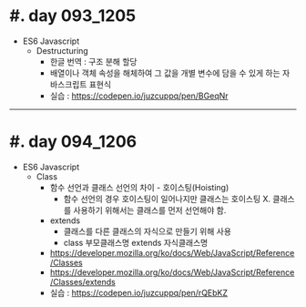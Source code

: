 #. day 093_1205
===============
* ES6 Javascript    
    * Destructuring
        * 한글 번역 : 구조 분해 할당
        * 배열이나 객체 속성을 해체하여 그 값을 개별 변수에 담을 수 있게 하는 자바스크립트 표현식
        * 실습 : https://codepen.io/juzcuppq/pen/BGeqNr

---------------------------------
#. day 094_1206
===============
* ES6 Javascript
    * Class
        * 함수 선언과 클래스 선언의 차이 - 호이스팅(Hoisting)
            * 함수 선언의 경우 호이스팅이 일어나지만 클래스는 호이스팅 X. 클래스를 사용하기 위해서는 클래스를 먼저 선언해야 함.
        * extends
            * 클래스를 다른 클래스의 자식으로 만들기 위해 사용
            * class 부모클래스명 extends 자식클래스명
        * https://developer.mozilla.org/ko/docs/Web/JavaScript/Reference/Classes
        * https://developer.mozilla.org/ko/docs/Web/JavaScript/Reference/Classes/extends
        * 실습 : https://codepen.io/juzcuppq/pen/rQEbKZ
